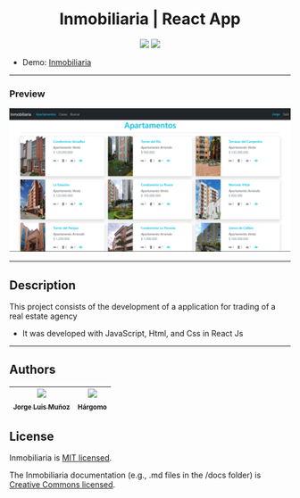 <h1 align="center"> Inmobiliaria | React App </h1>

<p align="center">
  <img src="https://img.shields.io/badge/JavaScript-f1e05a">
  <img src="https://img.shields.io/badge/status-close-ff3333">
</p>

* Demo: [Inmobiliaria](https://jorgelmunozp.github.io/react-inmobiliaria/)

***

### Preview
![Preview](/docs/preview.png)

***


## Description

This project consists of the development of a application for trading of a real estate agency 

* It was developed with JavaScript, Html, and Css in React Js

***

## Authors

| [<img src="https://avatars.githubusercontent.com/u/101136356?s=400&v=4" width=115><br><sub>Jorge Luis Muñoz</sub>](https://github.com/jorgelmunozp) | [<img src="https://avatars.githubusercontent.com/u/109540980?v=4" width=115><br><sub>Hárgomo</sub>](https://github.com/hargomo) |
| :---: | :---: |

## License

Inmobiliaria is [MIT licensed](/docs/LICENSE.txt).

The Inmobiliaria documentation (e.g., .md files in the /docs folder) is [Creative Commons licensed](/docs/LICENSE-docs.txt).